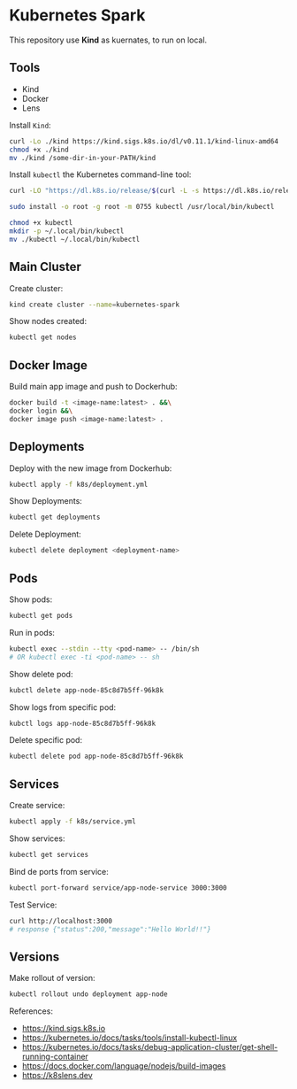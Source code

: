 # Kubernetes Spark

This repository use **Kind** as kuernates, to run on local.

## Tools

- Kind
- Docker
- Lens

Install `Kind`:

```bash
curl -Lo ./kind https://kind.sigs.k8s.io/dl/v0.11.1/kind-linux-amd64
chmod +x ./kind
mv ./kind /some-dir-in-your-PATH/kind
```

Install `kubectl` the Kubernetes command-line tool:

```bash
curl -LO "https://dl.k8s.io/release/$(curl -L -s https://dl.k8s.io/release/stable.txt)/bin/linux/amd64/kubectl"
```
```bash
sudo install -o root -g root -m 0755 kubectl /usr/local/bin/kubectl
```
```bash
chmod +x kubectl
mkdir -p ~/.local/bin/kubectl
mv ./kubectl ~/.local/bin/kubectl
```

## Main Cluster

Create cluster:
```bash
kind create cluster --name=kubernetes-spark
```
Show nodes created:
```bash
kubectl get nodes
```

## Docker Image

Build main app image and push to Dockerhub:
```bash
docker build -t <image-name:latest> . &&\
docker login &&\
docker image push <image-name:latest> .
```

## Deployments

Deploy with the new image from Dockerhub:
```bash
kubectl apply -f k8s/deployment.yml
```
Show Deployments:
```bash
kubectl get deployments
```
Delete Deployment:
```bash
kubectl delete deployment <deployment-name>
```

## Pods

Show pods:
```bash
kubectl get pods
```

Run in pods:
```bash
kubectl exec --stdin --tty <pod-name> -- /bin/sh
# OR kubectl exec -ti <pod-name> -- sh
```

Show delete pod:
```bash
kubctl delete app-node-85c8d7b5ff-96k8k
```

Show logs from specific pod:
```bash
kubctl logs app-node-85c8d7b5ff-96k8k
```

Delete specific pod:
```bash
kubectl delete pod app-node-85c8d7b5ff-96k8k
```

## Services

Create service:
```bash
kubectl apply -f k8s/service.yml
```
Show services:
```bash
kubectl get services
```

Bind de ports from service:
```bash
kubectl port-forward service/app-node-service 3000:3000
```

Test Service:
```bash
curl http://localhost:3000
# response {"status":200,"message":"Hello World!!"}
```

## Versions

Make rollout of version:

```bash
kubectl rollout undo deployment app-node
```

References:
- https://kind.sigs.k8s.io
- https://kubernetes.io/docs/tasks/tools/install-kubectl-linux
- https://kubernetes.io/docs/tasks/debug-application-cluster/get-shell-running-container
- https://docs.docker.com/language/nodejs/build-images
- https://k8slens.dev